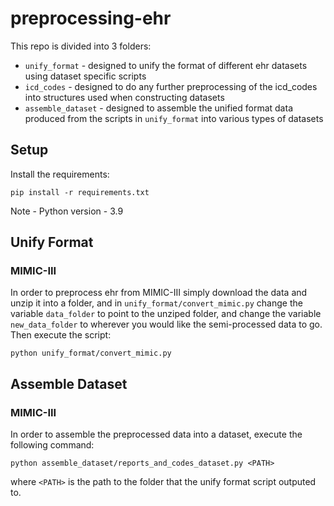 # preprocessing-ehr

This repo is divided into 3 folders:

* `unify_format` - designed to unify the format of different ehr datasets using dataset specific scripts
* `icd_codes` - designed to do any further preprocessing of the icd_codes into structures used when constructing datasets
* `assemble_dataset` - designed to assemble the unified format data produced from the scripts in `unify_format` into various types of datasets


## Setup

Install the requirements:

    pip install -r requirements.txt
Note - Python version - 3.9

## Unify Format

### MIMIC-III

In order to preprocess ehr from MIMIC-III simply download the data and unzip it into a folder, and in `unify_format/convert_mimic.py` change the variable `data_folder` to point to the unziped folder, and change the variable `new_data_folder` to wherever you would like the semi-processed data to go.  Then execute the script:

    python unify_format/convert_mimic.py

## Assemble Dataset

### MIMIC-III

In order to assemble the preprocessed data into a dataset, execute the following command:

    python assemble_dataset/reports_and_codes_dataset.py <PATH>

where `<PATH>` is the path to the folder that the unify format script outputed to.
